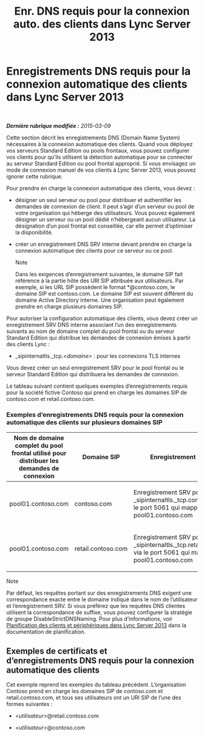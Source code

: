 ﻿---
title: "Enr. DNS requis pour la connexion auto. des clients dans Lync Server 2013"
TOCtitle: "Enr. DNS requis pour la connexion auto. des clients dans Lync Server 2013"
ms:assetid: 3bcd4bb3-a022-4ffa-b005-1a95ad2b1796
ms:mtpsurl: https://technet.microsoft.com/fr-fr/library/Gg425884(v=OCS.15)
ms:contentKeyID: 49296945
ms.date: 05/20/2016
mtps_version: v=OCS.15
ms.translationtype: HT
---

# Enregistrements DNS requis pour la connexion automatique des clients dans Lync Server 2013

 

_**Dernière rubrique modifiée :** 2015-03-09_

Cette section décrit les enregistrements DNS (Domain Name System) nécessaires à la connexion automatique des clients. Quand vous déployez vos serveurs Standard Edition ou pools frontaux, vous pouvez configurer vos clients pour qu’ils utilisent la détection automatique pour se connecter au serveur Standard Edition ou pool frontal approprié. Si vous envisagez un mode de connexion manuel de vos clients à Lync Server 2013, vous pouvez ignorer cette rubrique.

Pour prendre en charge la connexion automatique des clients, vous devez :

  - désigner un seul serveur ou pool pour distribuer et authentifier les demandes de connexion de client. Il peut s’agir d’un serveur ou pool de votre organisation qui héberge des utilisateurs. Vous pouvez également désigner un serveur ou un pool dédié n’hébergeant aucun utilisateur. La désignation d’un pool frontal est conseillée, car elle permet d’optimiser la disponibilité.

  - créer un enregistrement DNS SRV interne devant prendre en charge la connexion automatique des clients pour ce serveur ou ce pool.
    
    > [!NOTE]  
    > Dans les exigences d’enregistrement suivantes, le domaine SIP fait référence à la partie hôte des URI SIP attribuée aux utilisateurs. Par exemple, si les URL SIP possèdent le format *@contoso.com, le domaine SIP est contoso.com. Le domaine SIP est souvent différent du domaine Active Directory interne. Une organisation peut également prendre en charge plusieurs domaines SIP.

Pour autoriser la configuration automatique des clients, vous devez créer un enregistrement SRV DNS interne associant l’un des enregistrements suivants au nom de domaine complet du pool frontal ou du serveur Standard Edition qui distribue les demandes de connexion émises à partir des clients Lync :

  - \_sipinternaltls.\_tcp.*\<domaine\>* : pour les connexions TLS internes

Vous devez créer un seul enregistrement SRV pour le pool frontal ou le serveur Standard Edition qui distribuera les demandes de connexion.

Le tableau suivant contient quelques exemples d’enregistrements requis pour la société fictive Contoso qui prend en charge les domaines SIP de contoso.com et retail.contoso.com.

### Exemples d’enregistrements DNS requis pour la connexion automatique des clients sur plusieurs domaines SIP

<table>
<colgroup>
<col style="width: 33%" />
<col style="width: 33%" />
<col style="width: 33%" />
</colgroup>
<thead>
<tr class="header">
<th>Nom de domaine complet du pool frontal utilisé pour distribuer les demandes de connexion</th>
<th>Domaine SIP</th>
<th>Enregistrement SRV DNS</th>
</tr>
</thead>
<tbody>
<tr class="odd">
<td><p>pool01.contoso.com</p></td>
<td><p>contoso.com</p></td>
<td><p>Enregistrement SRV pour le domaine _sipinternaltls._tcp.contoso.com via le port 5061 qui mappe sur pool01.contoso.com</p></td>
</tr>
<tr class="even">
<td><p>pool01.contoso.com</p></td>
<td><p>retail.contoso.com</p></td>
<td><p>Enregistrement SRV pour le domaine _sipinternaltls._tcp.retail.contoso.com via le port 5061 qui mappe sur pool01.contoso.com</p></td>
</tr>
</tbody>
</table>


> [!NOTE]  
> Par défaut, les requêtes portant sur des enregistrements DNS exigent une correspondance exacte entre le domaine indiqué dans le nom de l’utilisateur et l’enregistrement SRV. Si vous préférez que les requêtes DNS clientes utilisent la correspondance de suffixe, vous pouvez configurer la stratégie de groupe DisableStrictDNSNaming. Pour plus d’informations, voir <a href="lync-server-2013-planning-for-clients-and-devices.md">Planification des clients et périphériques dans Lync Server 2013</a> dans la documentation de planification.

## Exemples de certificats et d’enregistrements DNS requis pour la connexion automatique des clients

Cet exemple reprend les exemples du tableau précédent. L’organisation Contoso prend en charge les domaines SIP de contoso.com et retail.contoso.com, et tous ses utilisateurs ont un URI SIP de l’une des formes suivantes :

  - *\<utilisateur\>*@retail.contoso.com

  - *\<utilisateur\>*@contoso.com

